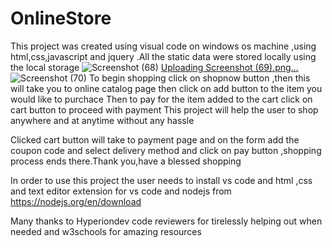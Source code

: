# OnlineStore 

This project was created using visual code on windows os machine ,using html,css,javascript and jquery .All the static data were stored locally using the local storage
![Screenshot (68)](https://user-images.githubusercontent.com/52399938/198418488-fc89d57e-bfa7-436d-b909-900880cbc211.png)
[Uploading Screenshot (69).png…]()
![Screenshot (70)](https://user-images.githubusercontent.com/52399938/198418610-afaf3f3e-5b13-485f-8730-512f2e7800be.png)
To begin shopping click on shopnow button ,then this will take you to online catalog page then click on add button to the item you would like to purchace
Then to pay for the item added to the cart click on cart button to proceed with payment
This project will help the user to shop anywhere and at anytime without any hassle

Clicked cart button will take to payment page and on the form add the coupon code and select delivery method and click on pay button ,shopping process ends there.Thank you,have a blessed shopping

In order to use this project the user needs to install vs code and html ,css and text editor extension for vs code and nodejs from https://nodejs.org/en/download

Many thanks to Hyperiondev code reviewers for tirelessly helping out when needed and w3schools for amazing resources
